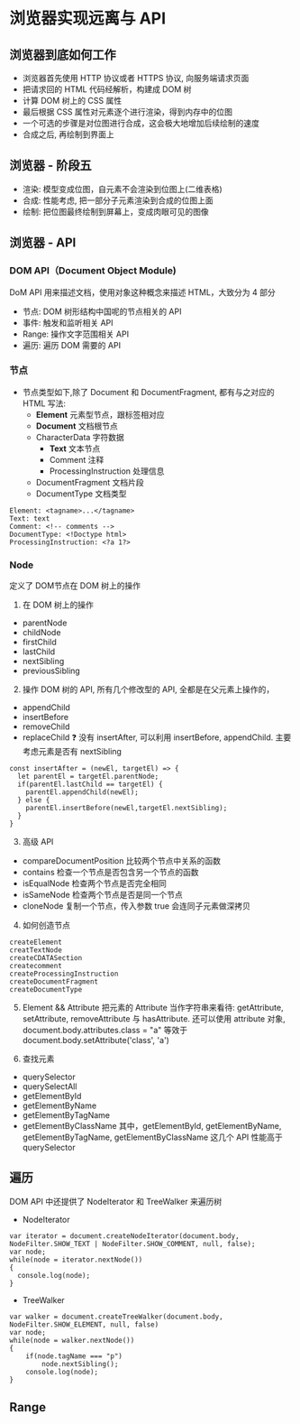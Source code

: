 # 浏览器实现远离与 API

## 浏览器到底如何工作
- 浏览器首先使用 HTTP 协议或者 HTTPS 协议, 向服务端请求页面
- 把请求回的 HTML 代码经解析，构建成 DOM 树
- 计算 DOM 树上的 CSS 属性
- 最后根据 CSS 属性对元素逐个进行渲染，得到内存中的位图
- 一个可选的步骤是对位图进行合成，这会极大地增加后续绘制的速度
- 合成之后, 再绘制到界面上

## 浏览器 - 阶段五
- 渲染: 模型变成位图，自元素不会渲染到位图上(二维表格)
- 合成: 性能考虑, 把一部分子元素渲染到合成的位图上面
- 绘制: 把位图最终绘制到屏幕上，变成肉眼可见的图像
    
## 浏览器 - API
### DOM API（Document Object Module)
DoM API 用来描述文档，使用对象这种概念来描述 HTML，大致分为 4 部分
- 节点: DOM 树形结构中国呢的节点相关的 API
- 事件: 触发和监听相关 API
- Range: 操作文字范围相关 API
- 遍历: 遍历 DOM 需要的 API

### 节点   
- 节点类型如下,除了 Document 和 DocumentFragment, 都有与之对应的 HTML 写法:
  - **Element** 元素型节点，跟标签相对应
  - **Document** 文档根节点
  - CharacterData 字符数据
    - **Text** 文本节点
    - Comment 注释
    - ProcessingInstruction 处理信息
  - DocumentFragment 文档片段
  - DocumentType 文档类型
```
Element: <tagname>...</tagname>
Text: text
Comment: <!-- comments -->
DocumentType: <!Doctype html>
ProcessingInstruction: <?a 1?>
```

### Node
定义了 DOM节点在 DOM 树上的操作
1. 在 DOM 树上的操作
- parentNode
- childNode
- firstChild
- lastChild
- nextSibling
- previousSibling

2. 操作 DOM 树的 API, 所有几个修改型的 API, 全都是在父元素上操作的，
- appendChild
- insertBefore
- removeChild
- replaceChild
❓ 没有 insertAfter, 可以利用 insertBefore, appendChild. 主要考虑元素是否有 nextSibling
```
const insertAfter = (newEl, targetEl) => {
  let parentEl = targetEl.parentNode;
  if(parentEl.lastChild == targetEl) {
    parentEl.appendChild(newEl);
  } else {
    parentEl.insertBefore(newEl,targetEl.nextSibling);
  }            
}
```

3. 高级 API
- compareDocumentPosition 比较两个节点中关系的函数
- contains 检查一个节点是否包含另一个节点的函数
- isEqualNode 检查两个节点是否完全相同
- isSameNode 检查两个节点是否是同一个节点
- cloneNode 复制一个节点，传入参数 true 会连同子元素做深拷贝

4. 如何创造节点
```
createElement
creatTextNode
createCDATASection
createcomment
createProcessingInstruction
createDocumentFragment
createDocumentType
```

5. Element && Attribute 把元素的 Attribute 当作字符串来看待: getAttribute, setAttribute, removeAttribute 与 hasAttribute. 还可以使用 attribute 对象, document.body.attributes.class = "a" 等效于 document.body.setAttribute('class', 'a')

6. 查找元素
- querySelector
- querySelectAll
- getElementById
- getElementByName
- getElementByTagName
- getElementByClassName
其中，getElementById, getElementByName, getElementByTagName, getElementByClassName 这几个 API 性能高于 querySelector

## 遍历
DOM API 中还提供了 NodeIterator 和 TreeWalker 来遍历树
- NodeIterator
```
var iterator = document.createNodeIterator(document.body, NodeFilter.SHOW_TEXT | NodeFilter.SHOW_COMMENT, null, false);
var node;
while(node = iterator.nextNode())
{
  console.log(node);
}
```
- TreeWalker
```
var walker = document.createTreeWalker(document.body, NodeFilter.SHOW_ELEMENT, null, false)
var node;
while(node = walker.nextNode())
{
    if(node.tagName === "p")
        node.nextSibling();
    console.log(node);
}
```

## Range

